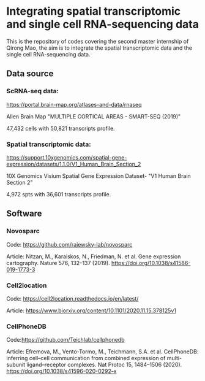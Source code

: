 # Integrating spatial transcriptomic and single cell RNA-sequencing data


This is the repository of codes covering the second master internship of Qirong Mao, the aim is to integrate the spatial transcriptomic data and the single cell RNA-sequencing data.

## Data source

### ScRNA-seq data: 

https://portal.brain-map.org/atlases-and-data/rnaseq 

Allen Brain Map "MULTIPLE CORTICAL AREAS - SMART-SEQ (2019)" 

47,432 cells with 50,821 transcripts profile.

### Spatial transcriptomic data:

https://support.10xgenomics.com/spatial-gene-expression/datasets/1.1.0/V1_Human_Brain_Section_2

10X Genomics Visium Spatial Gene Expression Dataset- "V1 Human Brain Section 2"

4,972 spts with 36,601 transcripts profile.

## Software

### Novosparc

Code: https://github.com/rajewsky-lab/novosparc

Article: Nitzan, M., Karaiskos, N., Friedman, N. et al. Gene expression cartography. Nature 576, 132–137 (2019). https://doi.org/10.1038/s41586-019-1773-3

### Cell2location

Code: https://cell2location.readthedocs.io/en/latest/

Article: https://www.biorxiv.org/content/10.1101/2020.11.15.378125v1


### CellPhoneDB

Code:https://github.com/Teichlab/cellphonedb

Article: Efremova, M., Vento-Tormo, M., Teichmann, S.A. et al. CellPhoneDB: inferring cell–cell communication from combined expression of multi-subunit ligand–receptor complexes. Nat Protoc 15, 1484–1506 (2020). https://doi.org/10.1038/s41596-020-0292-x
